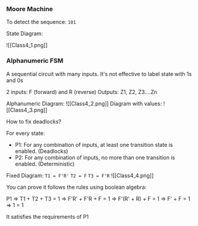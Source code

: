 ### Moore Machine
To detect the sequence: `101`

State Diagram:

![[Class4_1.png]]


### Alphanumeric FSM
A sequential circuit with many inputs.
It's not effective to label state with 1s and 0s

2 inputs: F (forward) and R (reverse)
Outputs: Z1, Z2, Z3....Zn

Alphanumeric Diagram:
![[Class4_2.png]]
Diagram with values:
![[Class4_3.png]]

How to fix deadlocks?

For every state:
- P1: For any combination of inputs, at least one transition state is enabled. (Deadlocks)
- P2: For any combination of inputs, no more than one transition is enabled. (Deterministic)



Fixed Diagram:
`T1 = F'R'`
`T2 = F`
`T3 = F'R`
![[Class4_4.png]]

You can prove it follows the rules using boolean algebra:

P1 => T1 + T2 + T3 = 1
=> F'R' + F'R + F = 1
=> F'(R' + R) + F = 1
=> F' + F = 1
=> 1 = 1

It satisfies the requirements of P1